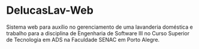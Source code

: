 # DelucasLav-Web
Sistema web para auxílio no gerenciamento de uma lavanderia doméstica e trabalho para a disciplina de Engenharia de Software III no Curso Superior de Tecnologia em ADS na Faculdade SENAC em Porto Alegre.
